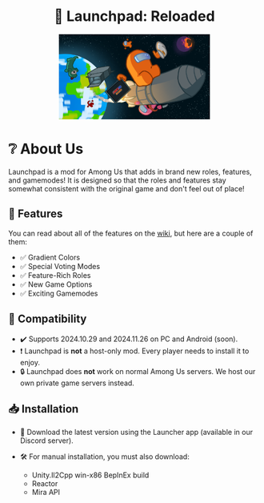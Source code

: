 <h1 align="center">🚀 Launchpad: Reloaded</h1>
<p align="center">
  <img src="LaunchpadBanner.png" alt="Cover" width="60%" height="60%"/>
</p>

# ❔ About Us
Launchpad is a mod for Among Us that adds in brand new roles, features, and gamemodes! It is designed so that the roles and features stay somewhat consistent with the original game and don't feel out of place!

## 🌟 Features
You can read about all of the features on the [wiki](https://launchpad.xtracube.dev/), but here are a couple of them:

- ✅ Gradient Colors
- ✅ Special Voting Modes
- ✅ Feature-Rich Roles
- ✅ New Game Options
- ✅ Exciting Gamemodes

## 🔧 Compatibility
- ✔️ Supports 2024.10.29 and 2024.11.26 on PC and Android (soon).
- ❗️ Launchpad is **not** a host-only mod. Every player needs to install it to enjoy.
- 🔒 Launchpad does **not** work on normal Among Us servers. We host our own private game servers instead.

## 📥 Installation

- 🚀 Download the latest version using the Launcher app (available in our Discord server).
- 🛠️ For manual installation, you must also download:
  
  - Unity.Il2Cpp win-x86 BepInEx build
  - Reactor
  - Mira API

